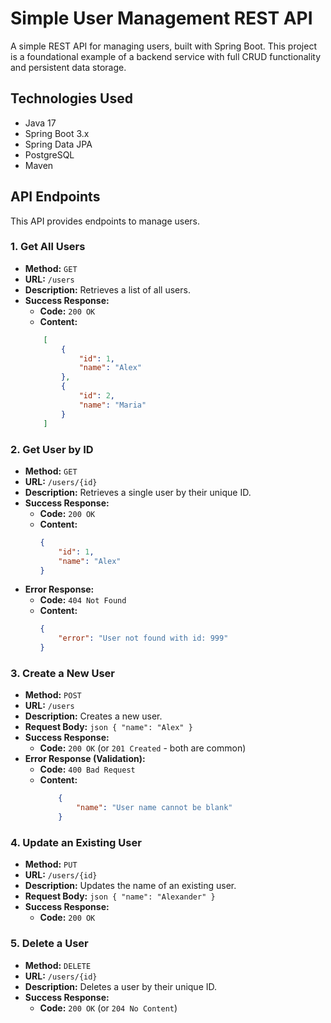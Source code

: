 # Simple User Management REST API

A simple REST API for managing users, built with Spring Boot. This project is a foundational example of a backend service with full CRUD functionality and persistent data storage.

## Technologies Used

* Java 17
* Spring Boot 3.x
* Spring Data JPA
* PostgreSQL
* Maven

## API Endpoints

This API provides endpoints to manage users.

### 1. Get All Users

* **Method:** `GET`
* **URL:** `/users`
* **Description:** Retrieves a list of all users.
* **Success Response:**
    * **Code:** `200 OK`
    * **Content:** 
    ```json
        [
            {
                "id": 1,
                "name": "Alex"
            },
            {
                "id": 2,
                "name": "Maria"
            }
        ]
    ```

### 2. Get User by ID

* **Method:** `GET`
* **URL:** `/users/{id}`
* **Description:** Retrieves a single user by their unique ID.
* **Success Response:**
    * **Code:** `200 OK`
    * **Content:** 
    	```json
        {
            "id": 1,
            "name": "Alex"
        }
       ```
* **Error Response:**
    * **Code:** `404 Not Found`
    * **Content:** 
    	```json
        {
            "error": "User not found with id: 999"
        }
    	```

### 3. Create a New User

* **Method:** `POST`
* **URL:** `/users`
* **Description:** Creates a new user.
* **Request Body:**
    	```json
    		{
        		"name": "Alex"
    		}
		```
* **Success Response:**
    * **Code:** `200 OK` (or `201 Created` - both are common)
* **Error Response (Validation):**
    * **Code:** `400 Bad Request`
    * **Content:** 
    	```json
        	{
            	"name": "User name cannot be blank"
        	}
    	```

### 4. Update an Existing User

* **Method:** `PUT`
* **URL:** `/users/{id}`
* **Description:** Updates the name of an existing user.
* **Request Body:**
    	```json
    	{
        	"name": "Alexander"
    	}
    	```
* **Success Response:**
    * **Code:** `200 OK`

### 5. Delete a User

* **Method:** `DELETE`
* **URL:** `/users/{id}`
* **Description:** Deletes a user by their unique ID.
* **Success Response:**
    * **Code:** `200 OK` (or `204 No Content`)